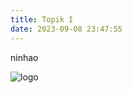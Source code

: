 ```yaml
---
title: Topik I
date: 2023-09-08 23:47:55
---
```


ninhao

![logo](https://s2.loli.net/2023/09/10/El9JFGgdbQcn87f.png)
